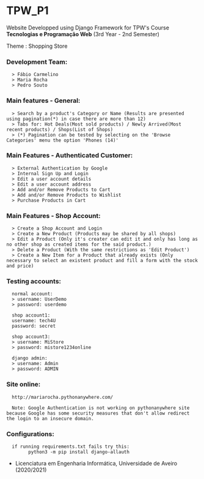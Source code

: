 # TPW_P1

Website Developped using Django Framework for TPW's Course **Tecnologias e Programação Web** (3rd Year - 2nd Semester)

Theme : Shopping Store

### Development Team:
      > Fábio Carmelino
      > Maria Rocha
      > Pedro Souto

### Main features - General:
      > Search by a product's Category or Name (Results are presented using pagination(*) in case there are more than 12)
      > Tabs for: Hot Deals(Most sold products) / Newly Arrived(Most recent products) / Shops(List of Shops)  
      > (*) Pagination can be tested by selecting on the 'Browse Categories' menu the option 'Phones (14)'

### Main Features - Authenticated Customer:
      > External Authentication by Google
      > Internal Sign Up and Login 
      > Edit a user account details
      > Edit a user account address
      > Add and/or Remove Products to Cart
      > Add and/or Remove Products to Wishlist
      > Purchase Products in Cart 
      
### Main Features - Shop Account:
      > Create a Shop Account and Login
      > Create a New Product (Products may be shared by all shops)
      > Edit a Product (Only it's creater can edit it and only has long as no other shop as created items for the said product.)
      > Delete a Product (With the same restrictions as 'Edit Product')
      > Create a New Item for a Product that already exists (Only necessary to select an existent product and fill a form with the stock and price) 

### Testing accounts:
      normal account:
      > username: UserDemo
      > password: userdemo

      shop account1:
      username: tech4U
      password: secret

      shop account3:
      > username: MiStore
      > password: mistore1234online

      django admin:
      > username: Admin
      > password: ADMIN

### Site online:
      http://mariarocha.pythonanywhere.com/
      
      Note: Google Authentication is not working on pythonanywhere site because Google has some security measures that don't allow redirect the login to an insecure domain.
      
### Configurations:
      if running requirements.txt fails try this:
            python3 -m pip install django-allauth
            
      
- Licenciatura em Engenharia Informática, Universidade de Aveiro   (2020/2021)
